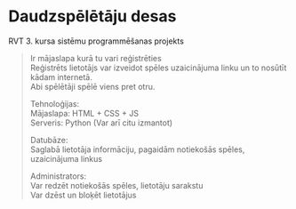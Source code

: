 # Daudzspēlētāju desas
RVT 3. kursa sistēmu programmēšanas projekts

> Ir mājaslapa kurā tu vari reģistrēties    
> Reģistrēts lietotājs var izveidot spēles uzaicinājuma linku un to nosūtīt kādam internetā.    
> Abi spēlētāji spēlē viens pret otru.    
>
> Tehnoloģijas:     
> Mājaslapa: HTML + CSS + JS    
> Serveris: Python (Var arī citu izmantot)    
>
> Datubāze:    
> Saglabā lietotāja informāciju, pagaidām notiekošās spēles, uzaicinājuma linkus    
>
> Administrators:    
> Var redzēt notiekošās spēles, lietotāju sarakstu    
> Var dzēst un bloķēt lietotājus    
